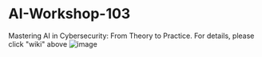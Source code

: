 # AI-Workshop-103
Mastering AI in Cybersecurity: From Theory to Practice. For details, please click "wiki" above 
![image](https://github.com/user-attachments/assets/bb0a9466-81e7-4462-9214-491dfd4b5240)
